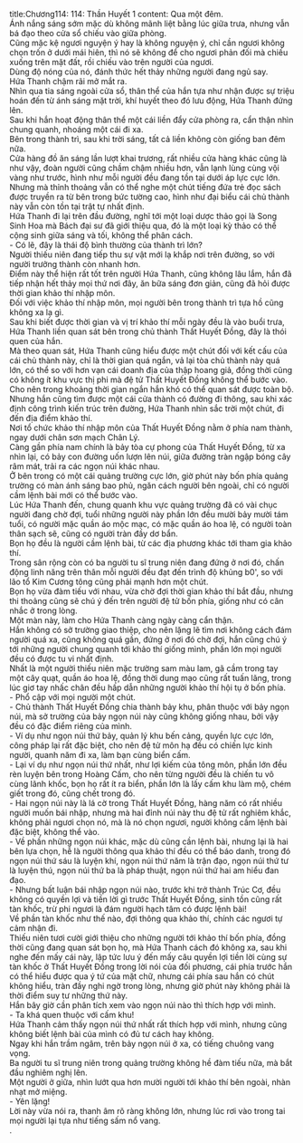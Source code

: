 title:Chương114: 114: Thần Huyết 1
content:
Qua một đêm.<br>Ánh nắng sáng sớm mặc dù không mãnh liệt bằng lúc giữa trưa, nhưng vẫn bá đạo theo cửa sổ chiếu vào giữa phòng.<br>Cũng mặc kệ ngươi nguyện ý hay là không nguyện ý, chỉ cần ngươi không chọn trốn ở dưới mái hiên, thì nó sẽ không để cho ngươi phản đối mà chiếu xuống trên mặt đất, rồi chiếu vào trên người của ngươi.<br>Dùng độ nóng của nó, đánh thức hết thảy những người đang ngủ say.<br>Hứa Thanh chậm rãi mở mắt ra.<br>Nhìn qua tia sáng ngoài cửa sổ, thân thể của hắn tựa như nhận được sự triệu hoán đến từ ánh sáng mặt trời, khí huyết theo đó lưu động, Hứa Thanh đứng lên.<br>Sau khi hắn hoạt động thân thể một cái liền đẩy cửa phòng ra, cẩn thận nhìn chung quanh, nhoáng một cái đi xa.<br>Bên trong thành trì, sau khi trời sáng, tất cả liền không còn giống ban đêm nữa.<br>Cửa hàng đồ ăn sáng lần lượt khai trương, rất nhiều cửa hàng khác cũng là như vậy, đoàn người cũng chầm chậm nhiều hơn, vẫn lạnh lùng cùng vội vàng như trước, hình như mỗi người đều đang tồn tại dưới áp lực cực lớn.<br>Nhưng mà thỉnh thoảng vẫn có thể nghe một chút tiếng đứa trẻ đọc sách được truyền ra từ bên trong bức tường cao, hình như đại biểu cái chủ thành này vẫn còn tồn tại trật tự nhất định.<br>Hứa Thanh đi lại trên đầu đường, nghĩ tới một loại dược thảo gọi là Song Sinh Hoa mà Bách đại sư đã giới thiệu qua, đó là một loại kỳ thảo có thể cộng sinh giữa sáng và tối, không thể phân cách.<br>- Có lẽ, đây là thái độ bình thường của thành trì lớn?<br>Người thiếu niên đang tiếp thu sự vật mới lạ khắp nơi trên đường, so với người trưởng thành còn nhanh hơn.<br>Điểm này thể hiện rất tốt trên người Hứa Thanh, cũng không lâu lắm, hắn đã tiếp nhận hết thảy mọi thứ nơi đây, ăn bữa sáng đơn giản, cũng đã hỏi được thời gian khảo thí nhập môn.<br>Đối với việc khảo thí nhập môn, mọi người bên trong thành trì tựa hồ cũng không xa lạ gì.<br>Sau khi biết được thời gian và vị trí khảo thí mỗi ngày đều là vào buổi trưa, Hứa Thanh liền quan sát bên trong chủ thành Thất Huyết Đồng, đây là thói quen của hắn.<br>Mà theo quan sát, Hứa Thanh cũng hiểu được một chút đối với kết cấu của cái chủ thành này, chỉ là thời gian quá ngắn, vả lại tòa chủ thành này quá lớn, có thể so với hơn vạn cái doanh địa của thập hoang giả, đồng thời cũng có không ít khu vực thị phi mà đệ tử Thất Huyết Đồng không thể bước vào.<br>Cho nên trong khoảng thời gian ngắn hắn khó có thể quan sát được toàn bộ.<br>Nhưng hắn cũng tìm được một cái cửa thành có đường đi thông, sau khi xác định công trình kiến trúc trên đường, Hứa Thanh nhìn sắc trời một chút, đi đến địa điểm khảo thí.<br>Nơi tổ chức khảo thí nhập môn của Thất Huyết Đồng nằm ở phía nam thành, ngay dưới chân sơn mạch Chân Lý.<br>Càng gần phía nam chính là bảy tòa cự phong của Thất Huyết Đồng, từ xa nhìn lại, có bảy con đường uốn lượn lên núi, giữa đường tràn ngập bóng cây râm mát, trải ra các ngọn núi khác nhau.<br>Ở bên trong có một cái quảng trường cực lớn, giờ phút này bốn phía quảng trường có màn ánh sáng bao phủ, ngăn cách người bên ngoài, chỉ có người cầm lệnh bài mới có thể bước vào.<br>Lúc Hứa Thanh đến, chung quanh khu vực quảng trường đã có vài chục người đang chờ đợi, tuổi những người này phần lớn đều mười bảy mười tám tuổi, có người mặc quần áo mộc mạc, có mặc quần áo hoa lệ, có người toàn thân sạch sẽ, cũng có người tràn đầy dơ bẩn.<br>Bọn họ đều là người cầm lệnh bài, từ các địa phương khác tới tham gia khảo thí.<br>Trong sân rộng còn có ba người tu sĩ trung niên đang đứng ở nơi đó, chấn động linh năng trên thân mỗi người đều đạt đến trình độ khủng b0', so với lão tổ Kim Cương tông cũng phải mạnh hơn một chút.<br>Bọn họ vừa đàm tiếu với nhau, vừa chờ đợi thời gian khảo thí bắt đầu, nhưng thi thoảng cũng sẽ chú ý đến trên người đệ tử bốn phía, giống như có cân nhắc ở trong lòng.<br>Một màn này, làm cho Hứa Thanh càng ngày càng cẩn thận.<br>Hắn không có sở trường giao thiệp, cho nên lặng lẽ tìm nơi không cách đám người quá xa, cũng không quá gần, đứng ở nơi đó chờ đợi, hắn cũng chú ý tới những người chung quanh tới khảo thí giống mình, phần lớn mọi người đều có được tu vi nhất định.<br>Nhất là một người thiếu niên mặc trường sam màu lam, gã cầm trong tay một cây quạt, quần áo hoa lệ, đồng thời dung mạo cũng rất tuấn lãng, trong lúc giơ tay nhấc chân đều hấp dẫn những người khảo thí hội tụ ở bốn phía.<br>- Phổ cập với mọi người một chút.<br>- Chủ thành Thất Huyết Đồng chia thành bảy khu, phân thuộc với bảy ngọn núi, mà sở trường của bảy ngọn núi này cũng không giống nhau, bởi vậy đều có đặc điểm riêng của mình.<br>- Ví dụ như ngọn núi thứ bảy, quản lý khu bến cảng, quyền lực cực lớn, công pháp lại rất đặc biệt, cho nên đệ tử môn hạ đều có chiến lực kinh người, quanh năm đi xa, làm bạn cùng biển cấm.<br>- Lại ví dụ như ngọn núi thứ nhất, như lợi kiếm của tông môn, phần lớn đều rèn luyện bên trong Hoàng Cấm, cho nên từng người đều là chiến tu vô cùng lãnh khốc, bọn họ rất ít ra biển, phần lớn là lấy cấm khu làm mộ, chém giết trong đó, cũng chết trong đó.<br>- Hai ngọn núi này là lá cờ trong Thất Huyết Đồng, hàng năm có rất nhiều người muốn bái nhập, nhưng mà hai đỉnh núi này thu đệ tử rất nghiêm khắc, không phải ngươi chọn nó, mà là nó chọn ngươi, người không cầm lệnh bài đặc biệt, không thể vào.<br>- Về phần những ngọn núi khác, mặc dù cũng cần lệnh bài, nhưng lại là hai bên lựa chọn, hễ là người thông qua khảo thí đều có thể báo danh, trong đó ngọn núi thứ sáu là luyện khí, ngọn núi thứ năm là trận đạo, ngọn núi thứ tư là luyện thú, ngọn núi thứ ba là pháp thuật, ngọn núi thứ hai am hiểu đan đạo.<br>- Nhưng bất luận bái nhập ngọn núi nào, trước khi trở thành Trúc Cơ, đều không có quyền lợi và tiền lời gì trước Thất Huyết Đồng, sinh tồn cũng rất tàn khốc, trừ phi ngươi là đám người hạch tâm có được lệnh bài!<br>Về phần tàn khốc như thế nào, đợi thông qua khảo thí, chính các ngươi tự cảm nhận đi.<br>Thiếu niên tươi cười giới thiệu cho những người tới khảo thí bốn phía, đồng thời cũng đang quan sát bọn họ, mà Hứa Thanh cách đó không xa, sau khi nghe đến mấy cái này, lập tức lưu ý đến mấy câu quyền lợi tiền lời cùng sự tàn khốc ở Thất Huyết Đồng trong lời nói của đối phương, cái phía trước hắn có thể hiểu được qua ý tứ của mặt chữ, nhưng cái phía sau hắn có chút không hiểu, tràn đầy nghi ngờ trong lòng, nhưng giờ phút này không phải là thời điểm suy tư những thứ này.<br>Hắn bây giờ cần phân tích xem vào ngọn núi nào thì thích hợp với mình.<br>- Ta khá quen thuộc với cấm khu!<br>Hứa Thanh cảm thấy ngọn núi thứ nhất rất thích hợp với mình, nhưng cũng không biết lệnh bài của mình có đủ tư cách hay không.<br>Ngay khi hắn trầm ngâm, trên bảy ngọn núi ở xa, có tiếng chuông vang vọng.<br>Ba người tu sĩ trung niên trong quảng trường không hề đàm tiếu nữa, mà bắt đầu nghiêm nghị lên.<br>Một người ở giữa, nhìn lướt qua hơn mười người tới khảo thí bên ngoài, nhàn nhạt mở miệng.<br>- Yên lặng!<br>Lời này vừa nói ra, thanh âm rõ ràng không lớn, nhưng lúc rơi vào trong tai mọi người lại tựa như tiếng sấm nổ vang.<br>.<br>